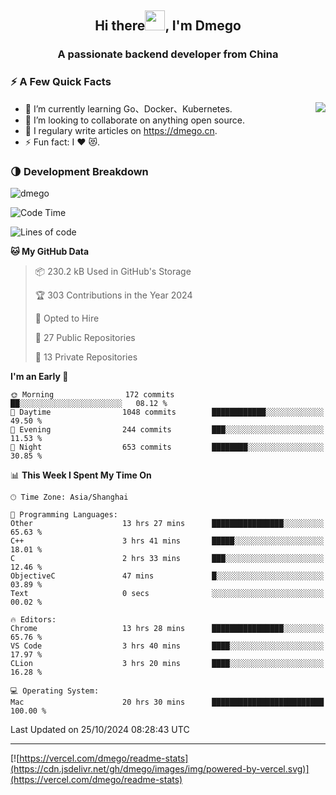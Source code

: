 <h2 align="center">Hi there<img src="https://cdn.jsdelivr.net/gh/dmego/images/img/Hi.gif" height="32" />, I'm Dmego </h2>
<h3 align="center">A passionate backend developer from China</h3>

### ⚡️ A Few Quick Facts

<img align="right" src="https://readme-stats-dmego.vercel.app/api?username=dmego&show_icons=true&icon_color=1573B3&hide_title=true&text_color=718096&bg_color=00000000&hide_border=true"/>

<ul>
    <li> 🌱 I’m currently learning Go、Docker、Kubernetes.</li>
    <li> 👯 I’m looking to collaborate on anything open source.</li>
    <li> 📝 I regulary write articles on <a href="https://dmego.cn">https://dmego.cn</a>.</li>
    <li> ⚡ Fun fact: I ❤️ 😻.</li>
</ul>

### 🌗 Development Breakdown

<img src="https://komarev.com/ghpvc/?username=dmego" alt="dmego" />

<!--START_SECTION:waka-->
![Code Time](http://img.shields.io/badge/Code%20Time-3%2C021%20hrs%2053%20mins-blue)

![Lines of code](https://img.shields.io/badge/From%20Hello%20World%20I%27ve%20Written-676.6%20thousand%20lines%20of%20code-blue)

**🐱 My GitHub Data** 

> 📦 230.2 kB Used in GitHub's Storage 
 > 
> 🏆 303 Contributions in the Year 2024
 > 
> 💼 Opted to Hire
 > 
> 📜 27 Public Repositories 
 > 
> 🔑 13 Private Repositories 
 > 
**I'm an Early 🐤** 

```text
🌞 Morning                172 commits         ██░░░░░░░░░░░░░░░░░░░░░░░   08.12 % 
🌆 Daytime                1048 commits        ████████████░░░░░░░░░░░░░   49.50 % 
🌃 Evening                244 commits         ███░░░░░░░░░░░░░░░░░░░░░░   11.53 % 
🌙 Night                  653 commits         ████████░░░░░░░░░░░░░░░░░   30.85 % 
```


📊 **This Week I Spent My Time On** 

```text
🕑︎ Time Zone: Asia/Shanghai

💬 Programming Languages: 
Other                    13 hrs 27 mins      ████████████████░░░░░░░░░   65.63 % 
C++                      3 hrs 41 mins       █████░░░░░░░░░░░░░░░░░░░░   18.01 % 
C                        2 hrs 33 mins       ███░░░░░░░░░░░░░░░░░░░░░░   12.46 % 
ObjectiveC               47 mins             █░░░░░░░░░░░░░░░░░░░░░░░░   03.89 % 
Text                     0 secs              ░░░░░░░░░░░░░░░░░░░░░░░░░   00.02 % 

🔥 Editors: 
Chrome                   13 hrs 28 mins      ████████████████░░░░░░░░░   65.76 % 
VS Code                  3 hrs 40 mins       ████░░░░░░░░░░░░░░░░░░░░░   17.97 % 
CLion                    3 hrs 20 mins       ████░░░░░░░░░░░░░░░░░░░░░   16.28 % 

💻 Operating System: 
Mac                      20 hrs 30 mins      █████████████████████████   100.00 % 
```


 Last Updated on 25/10/2024 08:28:43 UTC
<!--END_SECTION:waka-->

---

[![https://vercel.com/dmego/readme-stats](https://cdn.jsdelivr.net/gh/dmego/images/img/powered-by-vercel.svg)](https://vercel.com/dmego/readme-stats)


